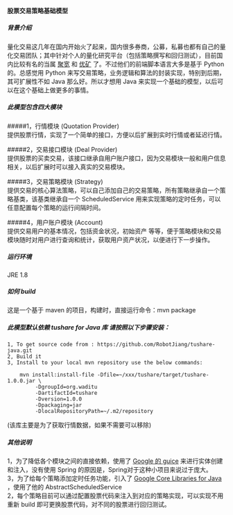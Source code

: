 #### 股票交易策略基础模型
##### 背景介绍
量化交易这几年在国内开始火了起来，国内很多券商，公募，私募也都有自己的量化交易团队；其中针对个人的量化研究平台（包括策略撰写和回归测试），目前国内比较有名的当属 [聚宽](https://www.joinquant.net/) 和 [优矿](https://uqer.io/home/) 了。不过他们的前端脚本语言大多是基于 Python 的。总感觉用 Python 来写交易策略，业务逻辑和算法的封装实现，特别到后期，其可扩展性不如 Java 那么好。所以才想用 Java 来实现一个基础的模型，以后可以在这个基础上做更多的事情。
##### 此模型包含四大模块
#####1，行情模块  (Quotation Provider)   
   提供股票行情，实现了一个简单的接口，方便以后扩展到实时行情或者延迟行情。  
   
#####2，交易接口模块  (Deal Provider)   
   提供股票的买卖交易，该接口继承自用户账户接口，因为交易模块一般和用户信息相关，以后扩展时可以接入真实的交易模块。 
	
#####3，交易策略模块  (Strategy)   
提供交易的核心算法策略，可以自己添加自己的交易策略，所有策略继承自一个策略基类，该基类继承自一个 ScheduledService 用来实现策略的定时任务，可以任意配置每个策略的运行间隔时间。
	
#####4，用户账户模块  (Account)  
提供交易用户的基本情况，包括资金状况，初始资产 等等，便于策略模块和交易模块随时对用户进行查询和统计，获取用户资产状况，以便进行下一步操作。  

##### 运行环境
JRE 1.8  

##### 如何 build 
这是一个基于 maven 的项目，构建时，直接运行命令：mvn package

##### 此模型默认依赖 tushare for Java 库 请按照以下步骤安装：
    1, To get source code from : https://github.com/RobotJiang/tushare-java.git
    2, Build it 
    3, Install to your local mvn repository use the below commands:
    
        mvn install:install-file -Dfile=~/xxx/tushare/target/tushare-1.0.0.jar \
             -DgroupId=org.waditu 
             -DartifactId=tushare 
             -Dversion=1.0.0 
             -Dpackaging=jar 
             -DlocalRepositoryPath=~/.m2/repository     
             
(该库主要是为了获取行情数据，如果不需要可以移除)

##### 其他说明
1，为了降低各个模块之间的直接依赖，使用了 [Google 的 guice](https://github.com/google/guice) 来进行实体创建和注入，没有使用 Spring 的原因是，Spring对于这种小项目来说过于庞大。   
3，为了给每个策略添加定时任务功能，引入了 [Google Core Libraries for Java](https://github.com/google/guava) ，使用了他的 AbstractScheduledService  
2，每个策略目前可以通过配置股票代码来注入到对应的策略实现，可以实现不用重新 build 即可更换股票代码，对不同的股票进行回归测试。
